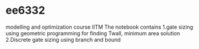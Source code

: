 # ee6332
modelling and optimization course IITM
The notebook contains 
1.gate sizing using geometric programming for finding Twall, minimum area solution
2.Discrete gate sizing using branch and bound
